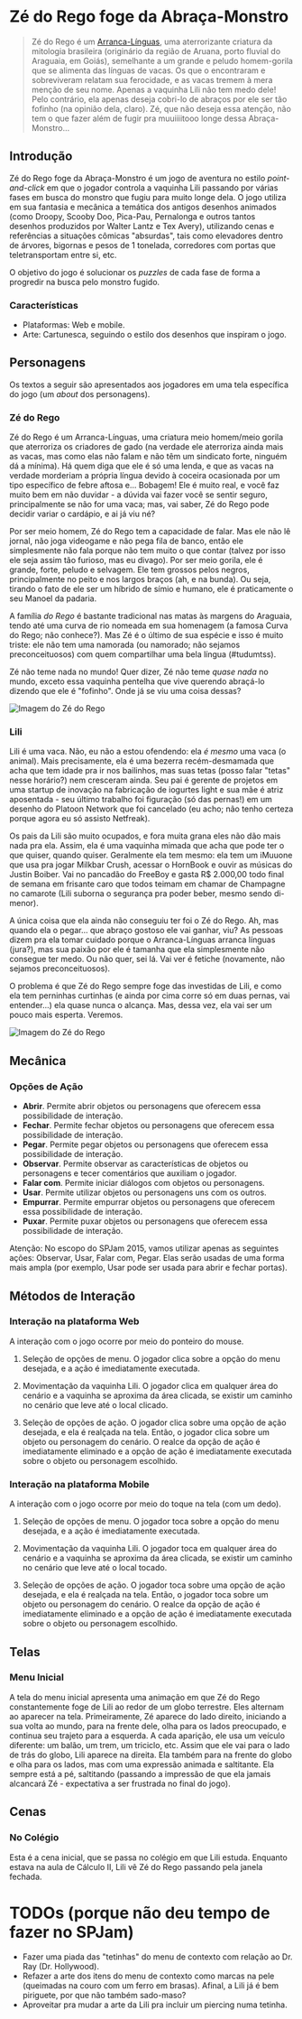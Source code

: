 ﻿# Zé do Rego foge da Abraça-Monstro

> Zé do Rego é um [Arranca-Línguas](http://www.consciencia.org/lenda-do-arranca-lingua-folclore-brasileiro), uma aterrorizante criatura da mitologia brasileira (originário da região de Aruana, porto fluvial do Araguaia, em Goiás), semelhante a um grande e peludo homem-gorila que se alimenta das línguas de vacas. Os que o encontraram e sobreviveram relatam sua ferocidade, e as vacas tremem à mera menção de seu nome. Apenas a vaquinha Lili não tem medo dele! Pelo contrário, ela apenas deseja cobri-lo de abraços por ele ser tão fofinho (na opinião dela, claro). Zé, que não deseja essa atenção, não tem o que fazer além de fugir pra muuiiiitooo longe dessa Abraça-Monstro...

## Introdução

Zé do Rego foge da Abraça-Monstro é um jogo de aventura no estilo *point-and-click* em que o jogador controla a vaquinha Lili passando por várias fases em busca do monstro que fugiu para muito longe dela. O jogo utiliza em sua fantasia e mecânica a temática dos antigos desenhos animados (como Droopy, Scooby Doo, Pica-Pau, Pernalonga e outros tantos desenhos produzidos por Walter Lantz e Tex Avery), utilizando cenas e referências a situações cômicas "absurdas", tais como elevadores dentro de árvores, bigornas e pesos de 1 tonelada, corredores com portas que teletransportam entre si, etc.

O objetivo do jogo é solucionar os *puzzles* de cada fase de forma a progredir na busca pelo monstro fugido.

### Características

* Plataformas: Web e mobile.
* Arte: Cartunesca, seguindo o estilo dos desenhos que inspiram o jogo.

## Personagens

Os textos a seguir são apresentados aos jogadores em uma tela específica do jogo (um *about* dos personagens).

### Zé do Rego

Zé do Rego é um Arranca-Línguas, uma criatura meio homem/meio gorila que aterroriza os criadores de gado (na verdade ele aterroriza ainda mais as vacas, mas como elas não falam e não têm um sindicato forte, ninguém dá a mínima). Há quem diga que ele é só uma lenda, e que as vacas na verdade morderiam a própria língua devido à coceira ocasionada por um tipo específico de febre aftosa e... Bobagem! Ele é muito real, e você faz muito bem em não duvidar - a dúvida  vai fazer você se sentir seguro, principalmente se não for uma vaca; mas, vai saber, Zé do Rego pode decidir variar o cardápio, e ai já viu né?

Por ser meio homem, Zé do Rego tem a capacidade de falar. Mas ele não lê jornal, não joga videogame e não pega fila de banco, então ele simplesmente não fala porque não tem muito o que contar (talvez por isso ele seja assim tão furioso, mas eu divago). Por ser meio gorila, ele é grande, forte, peludo e selvagem. Ele tem grossos pelos negros, principalmente no peito e nos largos braços (ah, e na bunda). Ou seja, tirando o fato de ele ser um híbrido de símio e humano, ele é praticamente o seu Manoel da padaria.

A família *do Rego* é bastante tradicional nas matas às margens do Araguaia, tendo até uma curva de rio nomeada em sua homenagem (a famosa Curva do Rego; não conhece?). Mas Zé é o último de sua espécie e isso é muito triste: ele não tem uma namorada (ou namorado; não sejamos preconceituosos) com quem compartilhar uma bela língua (#tudumtss).

Zé não teme nada no mundo! Quer dizer, Zé não teme *quase nada* no mundo, exceto essa vaquinha pentelha que vive querendo abraçá-lo dizendo que ele é "fofinho". Onde já se viu uma coisa dessas?

![Imagem do Zé do Rego](Imagens/Ze-do-Rego.png)

### Lili

Lili é uma vaca. Não, eu não a estou ofendendo: ela *é mesmo* uma vaca (o animal). Mais precisamente, ela é uma bezerra recém-desmamada que acha que tem idade pra ir nos bailinhos, mas suas tetas (posso falar "tetas" nesse horário?) nem cresceram ainda. Seu pai é gerente de projetos em uma startup de inovação na fabricação de iogurtes light e sua mãe é atriz aposentada - seu último trabalho foi figuração (só das pernas!) em um desenho do Platoon Network que foi cancelado (eu acho; não tenho certeza porque agora eu só assisto Netfreak).

Os pais da Lili são muito ocupados, e fora muita grana eles não dão mais nada pra ela. Assim, ela é uma vaquinha mimada que acha que pode ter o que quiser, quando quiser. Geralmente ela tem mesmo: ela tem um iMuuone que usa pra jogar Milkbar Crush, acessar o HornBook e ouvir as músicas do Justin Boiber. Vai no pancadão do FreeBoy e gasta R$ 2.000,00 todo final de semana em frisante caro que todos teimam em chamar de Champagne no camarote (Lili suborna o segurança pra poder beber, mesmo sendo di-menor).

A única coisa que ela ainda não conseguiu ter foi o Zé do Rego. Ah, mas quando ela o pegar... que abraço gostoso ele vai ganhar, viu? As pessoas dizem pra ela tomar cuidado porque o Arranca-Línguas arranca línguas (jura?), mas sua paixão por ele é tamanha que ela simplesmente não consegue ter medo. Ou não quer, sei lá. Vai ver é fetiche (novamente, não sejamos preconceituosos).

O problema é que Zé do Rego sempre foge das investidas de Lili, e como ela tem perninhas curtinhas (e ainda por cima corre só em duas pernas, vai entender...) ela quase nunca o alcança. Mas, dessa vez, ela vai ser um pouco mais esperta. Veremos.

![Imagem do Zé do Rego](Imagens/Lili.png)

## Mecânica

### Opções de Ação

* **Abrir**. Permite abrir objetos ou personagens que oferecem essa possibilidade de interação.
* **Fechar**. Permite fechar objetos ou personagens que oferecem essa possibilidade de interação.
* **Pegar**. Permite pegar objetos ou personagens que oferecem essa possibilidade de interação.
* **Observar**. Permite observar as características de objetos ou personagens e tecer comentários que auxiliam o jogador.
* **Falar com**. Permite iniciar diálogos com objetos ou personagens.
* **Usar**. Permite utilizar objetos ou personagens uns com os outros.
* **Empurrar**. Permite empurrar objetos ou personagens que oferecem essa possibilidade de interação.
* **Puxar**. Permite puxar objetos ou personagens que oferecem essa possibilidade de interação.

Atenção: No escopo do SPJam 2015, vamos utilizar apenas as seguintes ações: Observar, Usar, Falar com, Pegar. Elas serão usadas de uma forma mais ampla (por exemplo, Usar pode ser usada para abrir e fechar portas).

## Métodos de Interação

### Interação na plataforma Web

A interação com o jogo ocorre por meio do ponteiro do mouse.

1. Seleção de opções de menu. O jogador clica sobre a opção do menu desejada, e a ação é imediatamente executada.

2. Movimentação da vaquinha Lili. O jogador clica em qualquer área do cenário e a vaquinha se aproxima da área clicada, se existir um caminho no cenário que leve até o local clicado.

3. Seleção de opções de ação. O jogador clica sobre uma opção de ação desejada, e ela é realçada na tela. Então, o jogador clica sobre um objeto ou personagem do cenário. O realce da opção de ação é imediatamente eliminado e a opção de ação é imediatamente executada sobre o objeto ou personagem escolhido.

### Interação na plataforma Mobile

A interação com o jogo ocorre por meio do toque na tela (com um dedo).

1. Seleção de opções de menu. O jogador toca sobre a opção do menu desejada, e a ação é imediatamente executada.

2. Movimentação da vaquinha Lili. O jogador toca em qualquer área do cenário e a vaquinha se aproxima da área clicada, se existir um caminho no cenário que leve até o local tocado.

3. Seleção de opções de ação. O jogador toca sobre uma opção de ação desejada, e ela é realçada na tela. Então, o jogador toca sobre um objeto ou personagem do cenário. O realce da opção de ação é imediatamente eliminado e a opção de ação é imediatamente executada sobre o objeto ou personagem escolhido.

## Telas

### Menu Inicial

A tela do menu inicial apresenta uma animação em que Zé do Rego constantemente foge de Lili ao redor de um globo terrestre. Eles alternam ao aparecer na tela. Primeiramente, Zé aparece do lado direito, iniciando a sua volta ao mundo, para na frente dele, olha para os lados preocupado, e continua seu trajeto para a esquerda. A cada aparição, ele usa um veículo diferente: um balão, um trem, um triciclo, etc. Assim que ele vai para o lado de trás do globo, Lili aparece na direita. Ela também para  na frente do globo e olha para os lados, mas com uma expressão animada e saltitante. Ela sempre está a pé, saltitando (passando a impressão de que ela jamais alcancará Zé - expectativa a ser frustrada no final do jogo).

## Cenas

### No Colégio

Esta é a cena inicial, que se passa no colégio em que Lili estuda. Enquanto estava na aula de Cálculo II, Lili vê Zé do Rego passando pela janela fechada. 

# TODOs (porque não deu tempo de fazer no SPJam)

* Fazer uma piada das "tetinhas" do menu de contexto com relação ao Dr. Ray (Dr. Hollywood).
* Refazer a arte dos itens do menu de contexto como marcas na pele (queimadas na couro com um ferro em brasas). Afinal, a Lili já é bem piriguete, por que não também sado-maso?
* Aproveitar pra mudar a arte da Lili pra incluir um piercing numa tetinha.